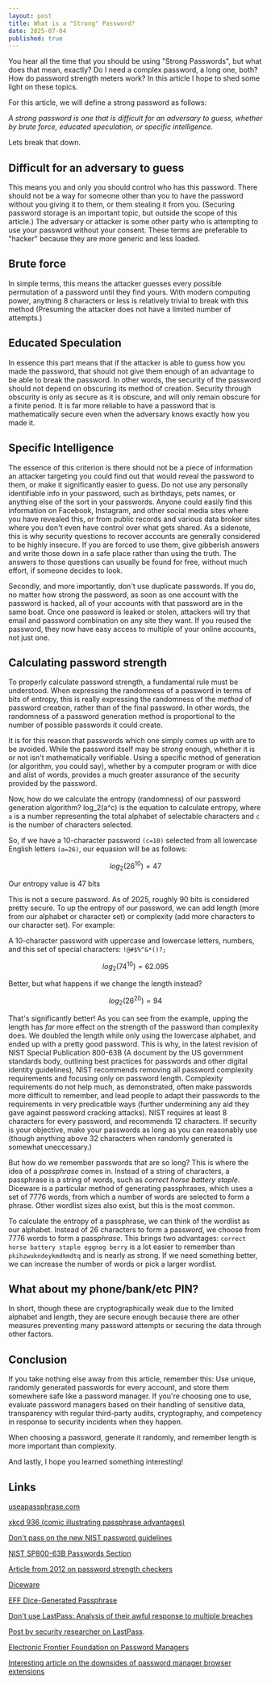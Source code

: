 ```yaml
---
layout: post
title: What is a "Strong" Password?
date: 2025-07-04
published: true
---
```


You hear all the time that you should be using "Strong Passwords", but what does that mean, exactly? Do I need a complex password, a long one, both? How do password strength meters work? In this article I hope to shed some light on these topics.

For this article, we will define a strong password as follows:

*A strong password is one that is difficult for an adversary to guess, whether by brute force, educated speculation, or specific intelligence.*

Lets break that down.

## Difficult for an adversary to guess
This means you and only you should control who has this password. There should not be a way for someone other than you to have the password without you giving it to them, or them stealing it from you. (Securing password storage is an important topic, but outside the scope of this article.)
The adversary or attacker is some other party who is attempting to use your password without your consent. These terms are preferable to "hacker" because they are more generic and less loaded.

## Brute force
In simple terms, this means the attacker guesses every possible permutation of a password until they find yours. With modern computing power, anything 8 characters or less is relatively trivial to break with this method (Presuming the attacker does not have a limited number of attempts.)

## Educated Speculation
In essence this part means that if the attacker is able to guess how you made the password, that should not give them enough of an advantage to be able to break the password. In other words, the security of the password should not depend on obscuring its method of creation.
Security through obscurity is only as secure as it is obscure, and will only remain obscure for a finite period. It is far more reliable to have a password that is mathematically secure even when the adversary knows exactly how you made it.

## Specific Intelligence
The essence of this criterion is there should not be a piece of information an attacker targeting you could find out that would reveal the password to them, or make it significantly easier to guess. 
Do not use any personally identifiable info in your password, such as birthdays, pets names, or anything else of the sort in your passwords. Anyone could easily find this information on Facebook, Instagram, and other social media sites where you have revealed this, or from public records and various data broker sites where you don't even have control over what gets shared. As a sidenote, this is why security questions to recover accounts are generally considered to be highly insecure. If you are forced to use them, give gibberish answers and write those down in a safe place rather than using the truth. The answers to those questions can usually be found for free, without much effort, if someone decides to look.

Secondly, and more importantly, don't use duplicate passwords. If you do, no matter how strong the password, as soon as one account with the password is hacked, all of your accounts with that password are in the same boat. Once one password is leaked or stolen, attackers will try that email and password combination on any site they want. If you reused the password, they now have easy access to multiple of your online accounts, not just one.

## Calculating password strength

To properly calculate password strength, a fundamental rule must be understood. When expressing the randomness of a password in terms of bits of entropy, this is really expressing the randomness of the *method* of password creation, rather than of the final password. In other words, the randomness of a password generation method is proportional to the number of possible passwords it could create.

It is for this reason that passwords which one simply comes up with are to be avoided. While the password itself may be *strong* enough, whether it is or not isn't mathematically verifiable. Using a specific method of generation (or algorithm, you could say), whether by a computer program or with dice and alist of words, provides a much greater assurance of the security provided by the password.

Now, how do we calculate the entropy (randomness) of our password generation algorithm?
log_2(a^c) is the equation to calculate entropy, where `a` is a number representing the total alphabet of selectable characters and `c` is the number of characters selected.

So, if we have a 10-character password `(c=10)` selected from all lowercase English letters `(a=26)`, our equasion will be as follows:
```math
log_2(26^10) = 47
```
Our entropy value is 47 bits

This is not a secure password. As of 2025, roughly 90 bits is considered pretty secure. To up the entropy of our password, we can add length (more from our alphabet or character set) or complexity (add more characters to our character set). For example:

A 10-character password with uppercase and lowercase letters, numbers, and this set of special characters: `!@#$%^&*()?;` 
```math
log_2(74^10) = 62.095
```

Better, but what happens if we change the length instead?

```math
log_2(26^20) = 94
```

That's significantly better! As you can see from the example, upping the length has *far* more effect on the strength of the password than complexity does. We doubled the length while only using the lowercase alphabet, and ended up with a pretty good password. This is why, in the latest revision of NIST Special Publication 800-63B (A document by the US government standards body, outlining best practices for passwords and other digital identity guidelines), NIST recommends removing all password complexity requirements and focusing only on password length. Complexity requirements do not help much, as demonstrated, often make passwords more difficult to remember, and lead people to adapt their passwords to the requirements in very predicatble ways (further undermining any aid they gave against password cracking attacks). NIST requires at least 8 characters for every password, and recommends 12 characters. If security is your objective, make your passwords as long as you can reasonably use (though anything above 32 characters when randomly generated is somewhat uneccessary.)

But how do we remember passwords that are so long? This is where the idea of a *passphrase* comes in. Instead of a string of characters, a passphrase is a string of words, such as *correct horse battery staple*. Diceware is a particular method of generating passphrases, which uses a set of 7776 words, from which a number of words are selected to form a phrase. Other wordlist sizes also exist, but this is the most common.

To calculate the entropy of a passphrase, we can think of the wordlist as our alphabet. Instead of 26 characters to form a pass*word*, we choose from 7776 words to form a pass*phrase*. This brings two advantages: `correct horse battery staple eggnog berry` is a lot easier to remember than `pkihzwukndeykmdkmdtq` and is nearly as strong. If we need something better, we can increase the number of words or pick a larger wordlist.

## What about my phone/bank/etc PIN?
In short, though these are cryptographically weak due to the limited alphabet and length, they are secure enough because there are other measures preventing many password attempts or securing the data through other factors.

## Conclusion
If you take nothing else away from this article, remember this: Use unique, randomly generated passwords for every account, and store them somewhere safe like a password manager. If you're choosing one to use, evaluate password managers based on their handling of sensitive data, transparency with regular third-party audits, cryptography, and competency in response to security incidents when they happen.

When choosing a password, generate it randomly, and remember length is more important than complexity.

And lastly, I hope you learned something interesting!

## Links

[useapassphrase.com](https://www.useapassphrase.com)

[xkcd 936 (comic illustrating passphrase advantages)](https://xkcd.com/936/)

[Don't pass on the new NIST password guidelines](https://auth0.com/blog/dont-pass-on-the-new-nist-password-guidelines/)

[NIST SP800-63B Passwords Section](https://pages.nist.gov/800-63-4/sp800-63b/passwords/)

[Article from 2012 on password strength checkers](https://dropbox.tech/security/zxcvbn-realistic-password-strength-estimation)

[Diceware](https://theworld.com/~reinhold/diceware.html)

[EFF Dice-Generated Passphrase](https://www.eff.org/dice)

[Don't use LastPass: Analysis of their awful response to multiple breaches](https://palant.info/2022/12/26/whats-in-a-pr-statement-lastpass-breach-explained/) 

[Post by security researcher on LastPass](https://infosec.exchange/@epixoip/109585049354200263).

[Electronic Frontier Foundation on Password Managers](https://ssd.eff.org/module/animated-overview-using-password-managers-stay-safe-online)

[Interesting article on the downsides of password manager browser extensions](https://lock.cmpxchg8b.com/passmgrs.html)
